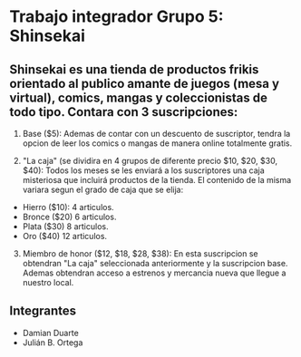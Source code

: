 # Trabajo integrador Grupo 5: Shinsekai
## Shinsekai es una tienda de productos frikis orientado al publico amante de juegos (mesa y virtual), comics, mangas y coleccionistas de todo tipo. Contara con 3 suscripciones: 

1. Base ($5): Ademas de contar con un descuento de suscriptor, tendra la opcion de leer los comics o mangas de manera online totalmente gratis.

2. "La caja" (se dividira en 4 grupos de diferente precio $10, $20, $30, $40): Todos los meses se les enviará a los suscriptores una caja misteriosa que incluirá productos de la tienda. El contenido de la misma variara segun el grado de caja que se elija:
- Hierro ($10): 4 articulos.
- Bronce ($20) 6 articulos.
- Plata ($30) 8 articulos.
- Oro ($40) 12 articulos.

3. Miembro de honor ($12, $18, $28, $38): En esta suscripcion se obtendran "La caja" seleccionada anteriormente y la suscripcion base. Ademas obtendran acceso a estrenos y mercancia nueva que llegue a nuestro local.

## Integrantes
- Damian Duarte
- Julián B. Ortega